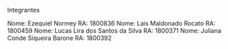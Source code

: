 Integrantes

Nome: Ezequiel Normey
RA: 1800836
Nome: Lais Maldonado Rocato
RA: 1800459
Nome: Lucas Lira dos Santos da Silva
RA: 1800371
Nome: Juliana Conde Siqueira Barone
RA: 1800392
